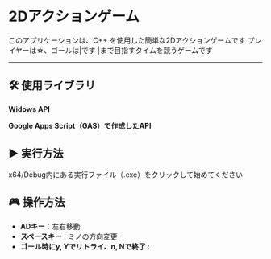 # 2Dアクションゲーム

このアプリケーションは、C++ を使用した簡単な2Dアクションゲームです
プレイヤーは☆、ゴールは|です
|まで目指すタイムを競うゲームです

---

## 🛠 使用ライブラリ
**Widows API​**

**​Google Apps Script（GAS）で作成したAPI​**

## ▶️ 実行方法

x64/Debug内にある実行ファイル（.exe）をクリックして始めてください

## 🎮 操作方法

- **ADキー**：左右移動
- **スペースキー** : ミノの方向変更
- **ゴール時にy, Yでリトライ、n, Nで終了** : 
